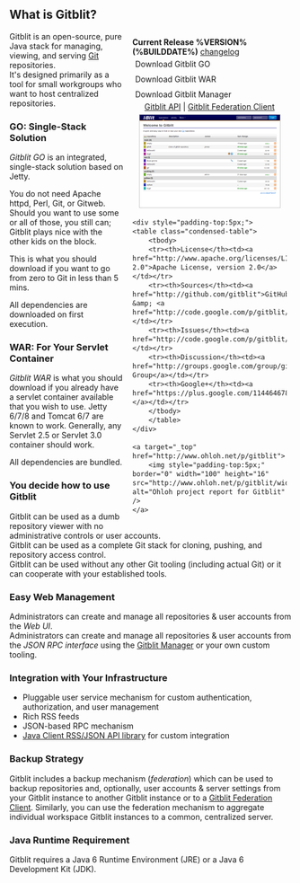 ## What is Gitblit?
<div class="well" style="margin-left:5px;float:right;width:275px;padding: 10px 10px;">
<b>Current Release %VERSION% (%BUILDDATE%)</b> <a href="releases.html">changelog</a>
<div style="padding:5px;"><a style="text-decoration:none;" class="btn success" href="http://code.google.com/p/gitblit/downloads/detail?name=%GO%">Download Gitblit GO</a></div>
<div style="padding:5px;"><a style="text-decoration:none;" class="btn danger" href="http://code.google.com/p/gitblit/downloads/detail?name=%WAR%">Download Gitblit WAR</a></div>
<div style="padding:5px;"><a style="text-decoration:none;" class="btn primary" href="http://code.google.com/p/gitblit/downloads/detail?name=%MANAGER%">Download Gitblit Manager</a></div>
	<div style="text-align:center;">
		<a href="http://code.google.com/p/gitblit/downloads/detail?name=%API%">Gitblit API</a> | <a href="http://code.google.com/p/gitblit/downloads/detail?name=%FEDCLIENT%">Gitblit Federation Client</a>
		<br/>
		<a href="screenshots.html" title="Screenshots"><img style="margin-top:5px;border:1px solid #ccc;" src="thumbs/00.png" alt="Screenshots" /></a>
	</div>
	
	<div style="padding-top:5px;">
	<table class="condensed-table">
		<tbody>
		<tr><th>License</th><td><a href="http://www.apache.org/licenses/LICENSE-2.0">Apache License, version 2.0</a></td></tr>
		<tr><th>Sources</th><td><a href="http://github.com/gitblit">GitHub</a> &amp; <a href="http://code.google.com/p/gitblit/source/list">GoogleCode</a></td></tr>		
		<tr><th>Issues</th><td><a href="http://code.google.com/p/gitblit/issues/list">GoogleCode</a></td></tr>
		<tr><th>Discussion</th><td><a href="http://groups.google.com/group/gitblit">Gitblit Group</a></td></tr>
		<tr><th>Google+</th><td><a href="https://plus.google.com/114464678392593421684">Gitblit+</a></td></tr>
		</tbody>
		</table>		
	</div>
	
	<a target="_top" href="http://www.ohloh.net/p/gitblit">
		<img style="padding-top:5px;" border="0" width="100" height="16" src="http://www.ohloh.net/p/gitblit/widgets/project_thin_badge.gif" alt="Ohloh project report for Gitblit" />
	</a>
</div>

Gitblit is an open-source, pure Java stack for managing, viewing, and serving [Git][git] repositories.  
It's designed primarily as a tool for small workgroups who want to host centralized repositories.

### GO: Single-Stack Solution

*Gitblit GO* is an integrated, single-stack solution based on Jetty.
  
You do not need Apache httpd, Perl, Git, or Gitweb.  Should you want to use some or all of those, you still can; Gitblit plays nice with the other kids on the block.

This is what you should download if you want to go from zero to Git in less than 5 mins.
   
All dependencies are downloaded on first execution.

### WAR: For Your Servlet Container
*Gitblit WAR* is what you should download if you already have a servlet container available that you wish to use.  Jetty 6/7/8 and Tomcat 6/7 are known to work.  Generally, any Servlet 2.5 or Servlet 3.0 container should work.
    
All dependencies are bundled.

### You decide how to use Gitblit

Gitblit can be used as a dumb repository viewer with no administrative controls or user accounts.  
Gitblit can be used as a complete Git stack for cloning, pushing, and repository access control.  
Gitblit can be used without any other Git tooling (including actual Git) or it can cooperate with your established tools.

### Easy Web Management

Administrators can create and manage all repositories & user accounts from the *Web UI*.  
Administrators can create and manage all repositories & user accounts from the *JSON RPC interface* using the [Gitblit Manager](http://code.google.com/p/gitblit/downloads/detail?name=%MANAGER%) or your own custom tooling. 

### Integration with Your Infrastructure

- Pluggable user service mechanism for custom authentication, authorization, and user management
- Rich RSS feeds
- JSON-based RPC mechanism
- [Java Client RSS/JSON API library](http://code.google.com/p/gitblit/downloads/detail?name=%API%) for custom integration

### Backup Strategy

Gitblit includes a backup mechanism (*federation*) which can be used to backup repositories and, optionally, user accounts & server settings from your Gitblit instance to another Gitblit instance or to a [Gitblit Federation Client](http://code.google.com/p/gitblit/downloads/detail?name=%FEDCLIENT%).  Similarly, you can use the federation mechanism to aggregate individual workspace Gitblit instances to a common, centralized server.

### Java Runtime Requirement

Gitblit requires a Java 6 Runtime Environment (JRE) or a Java 6 Development Kit (JDK).

[jgit]: http://eclipse.org/jgit "Eclipse JGit Site"
[git]: http://git-scm.com "Official Git Site"